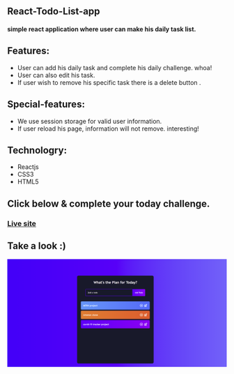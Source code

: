 ## React-Todo-List-app
#### simple react application where user can make his daily task list.


## Features:
+ User can add his daily task and complete his daily challenge. whoa!
+ User can also edit his task.
+ If user wish to remove his specific task there is a delete button . 
## Special-features: 
+ We use session storage for valid user information.
+ If user reload his page, information will not remove. interesting!

## Technologry: 
+ Reactjs
+ CSS3
+ HTML5

## Click below & complete your today challenge.
### [Live site](https://raihan-react-todo.netlify.app/)

## Take a look :)
![alt_text](src/images/siteSS.PNG)
